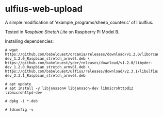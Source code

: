 # ulfius-web-upload


A simple modification of 'example_programs/sheep_counter.c' of libulfius.

Tested in *Raspbian Stretch Lite* on Raspberry Pi Model B.

Installing dependencies:

```
# wget https://github.com/babelouest/orcania/releases/download/v1.2.0/liborcania-dev_1.2.0_Raspbian_stretch_armv6l.deb \
https://github.com/babelouest/yder/releases/download/v1.2.0/libyder-dev_1.2.0_Raspbian_stretch_armv6l.deb \
https://github.com/babelouest/ulfius/releases/download/v2.3.1/libulfius-dev_2.3.1_Raspbian_stretch_armv6l.deb

# apt update
# apt install -y libjansson4 libjansson-dev libmicrohttpd12 libmicrohttpd-dev

# dpkg -i *.deb

# ldconfig -v

```
